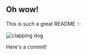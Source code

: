 ## Oh wow!

This is such a great README :sparkles:

![clapping dog](https://media.giphy.com/media/12P29BwtrvsbbW/giphy.gif)

Here's a commit!
